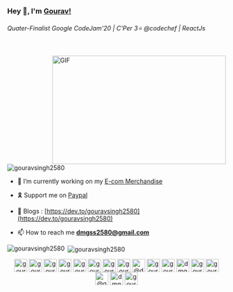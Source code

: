 <h3>Hey 👋, I'm <a href="http://gouravsingh.netlify.app/">Gourav!</a></h3>
<h6 align="">Quater-Finalist Google CodeJam'20 | C'Per 3⭐ @codechef | ReactJs </h6>
<br/>
<!-- https://media.giphy.com/media/SWoSkN6DxTszqIKEqv/giphy.gif -->
<img align="right" height="250" width="400" alt="GIF" src="https://miro.medium.com/max/1360/1*IRGHmiGsa16stedQvIaZfw.gif" />


<p align="left"> <img src="https://komarev.com/ghpvc/?username=gouravsingh2580" alt="gouravsingh2580" /> </p>

- 🔭 I’m currently working on my [E-com Merchandise](https://taufp.com/password)

- 🎗 Support me on [Paypal](https://paypal.me/manjudevi89200?locale.x=en_GB)

- 📝 Blogs : [https://dev.to/gouravsingh2580](https://dev.to/gouravsingh2580)

- 📫 How to reach me **dmgss2580@gmail.com**

<p><img align="left" src="https://github-readme-stats.vercel.app/api/top-langs/?username=gouravsingh2580&layout=compact" alt="gouravsingh2580" /></p>

<p>&nbsp;<img align="center" src="https://github-readme-stats.vercel.app/api?username=gouravsingh2580&show_icons=true" alt="gouravsingh2580" /></p>

<p align="center">
<a href="https://codepen.io/gouravsingh2580" target="blank"><img align="center" src="https://cdn.jsdelivr.net/npm/simple-icons@3.0.1/icons/codepen.svg" alt="gouravsingh2580" height="30" width="30" /></a>
<a href="https://dev.to/gouravsingh2580" target="blank"><img align="center" src="https://cdn.jsdelivr.net/npm/simple-icons@3.0.1/icons/dev-dot-to.svg" alt="gouravsingh2580" height="30" width="30" /></a>
<a href="https://twitter.com/gouravsingh2580" target="blank"><img align="center" src="https://cdn.jsdelivr.net/npm/simple-icons@3.0.1/icons/twitter.svg" alt="gouravsingh2580" height="30" width="30" /></a>
<a href="https://linkedin.com/in/gouravsingh2580" target="blank"><img align="center" src="https://cdn.jsdelivr.net/npm/simple-icons@3.0.1/icons/linkedin.svg" alt="gouravsingh2580" height="30" width="30" /></a>
<a href="https://stackoverflow.com/users/11407877/gourav-singh" target="blank"><img align="center" src="https://cdn.jsdelivr.net/npm/simple-icons@3.0.1/icons/stackoverflow.svg" alt="gourav-singh" height="30" width="30" /></a>
<a href="https://codesandbox.com/gouravsingh2580" target="blank"><img align="center" src="https://cdn.jsdelivr.net/npm/simple-icons@3.0.1/icons/codesandbox.svg" alt="gouravsingh2580" height="30" width="30" /></a>
<a href="https://fb.com/gourav.realm" target="blank"><img align="center" src="https://cdn.jsdelivr.net/npm/simple-icons@3.0.1/icons/facebook.svg" alt="gourav.realm" height="30" width="30" /></a>
<a href="https://instagram.com/gourav.singh29" target="blank"><img align="center" src="https://cdn.jsdelivr.net/npm/simple-icons@3.0.1/icons/instagram.svg" alt="gourav.singh29" height="30" width="30" /></a>
<a href="https://medium.com/@dmgss2580" target="blank"><img align="center" src="https://cdn.jsdelivr.net/npm/simple-icons@3.0.1/icons/medium.svg" alt="@dmgss2580" height="30" width="30" /></a>
<a href="https://www.youtube.com/c/gouravsingh" target="blank"><img align="center" src="https://cdn.jsdelivr.net/npm/simple-icons@3.0.1/icons/youtube.svg" alt="gouravsingh" height="30" width="30" /></a>
<a href="https://www.codechef.com/users/gouravsingh258" target="blank"><img align="center" src="https://cdn.jsdelivr.net/npm/simple-icons@3.1.0/icons/codechef.svg" alt="gouravsingh258" height="30" width="30" /></a>
<a href="https://www.hackerrank.com/dmgss2580" target="blank"><img align="center" src="https://cdn.jsdelivr.net/npm/simple-icons@3.0.1/icons/hackerrank.svg" alt="dmgss2580" height="30" width="30" /></a>
<a href="https://codeforces.com/profile/gourav.singh" target="blank"><img align="center" src="https://cdn.jsdelivr.net/npm/simple-icons@3.0.1/icons/codeforces.svg" alt="gourav.singh" height="30" width="30" /></a>
<a href="https://www.leetcode.com/gouravsingh2580" target="blank"><img align="center" src="https://cdn.jsdelivr.net/npm/simple-icons@3.0.1/icons/leetcode.svg" alt="gouravsingh2580" height="30" width="30" /></a>
<a href="https://www.hackerearth.com/@gouravsingh2580" target="blank"><img align="center" src="https://cdn.jsdelivr.net/npm/simple-icons@3.0.1/icons/hackerearth.svg" alt="@gouravsingh2580" height="30" width="30" /></a>
<a href="https://auth.geeksforgeeks.org/user/dmgss2580" target="blank"><img align="center" src="https://cdn.jsdelivr.net/npm/simple-icons@3.0.1/icons/geeksforgeeks.svg" alt="dmgss2580" height="30" width="30" /></a>
<a href="https://www.topcoder.com/members/gouravsingh" target="blank"><img align="center" src="https://cdn.jsdelivr.net/npm/simple-icons@3.0.1/icons/topcoder.svg" alt="gouravsingh" height="30" width="30" /></a>
</p>
